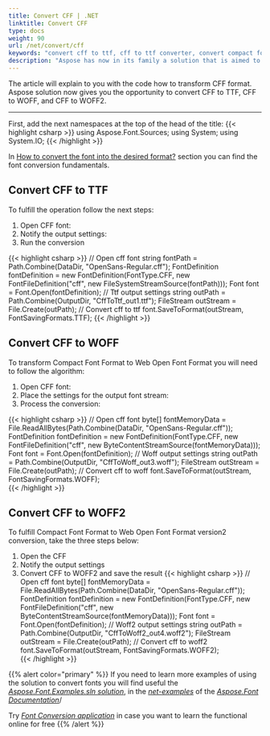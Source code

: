 ```yaml
---
title: Convert CFF | .NET
linktitle: Convert CFF
type: docs
weight: 90
url: /net/convert/cff
keywords: "convert cff to ttf, cff to ttf converter, convert compact font format"
description: "Aspose has now in its family a solution that is aimed to convert different font formats. Here you will find examples of how to convert CFF format."
---
```


The article will explain to you with the code how to transform CFF format. Aspose solution now gives you the opportunity to convert CFF to TTF, CFF to WOFF, and CFF to WOFF2.
____

First, add the next namespaces at the top of the head of the title:
{{< highlight csharp >}} 
using Aspose.Font.Sources;
using System;
using System.IO;
{{< /highlight >}}

In [How to convert the font into the desired format?](https://docs.aspose.com//font/net/convert/#how-to-convert-the-font-into-the-desired-format) section you can find the font conversion fundamentals.

## Convert CFF to TTF

To fulfill the operation follow the next steps:

1. Open  CFF font:
2. Notify the output settings:
3. Run the conversion

{{< highlight csharp >}} 
// Open cff font
    string fontPath = Path.Combine(DataDir, "OpenSans-Regular.cff");
    FontDefinition fontDefinition = new FontDefinition(FontType.CFF, new FontFileDefinition("cff", new FileSystemStreamSource(fontPath)));
    Font font = Font.Open(fontDefinition);
// Ttf output settings
    string outPath = Path.Combine(OutputDir, "CffToTtf_out1.ttf");
    FileStream outStream = File.Create(outPath);
// Convert cff to ttf
    font.SaveToFormat(outStream, FontSavingFormats.TTF);
{{< /highlight >}}


## Convert CFF to WOFF

To transform Compact Font Format to Web Open Font Format you will need to follow the algorithm:

1. Open CFF font:
2. Place the settings for the output font stream:
3. Process the conversion:

{{< highlight csharp >}} 
// Open cff font
    byte[] fontMemoryData = File.ReadAllBytes(Path.Combine(DataDir, "OpenSans-Regular.cff"));
    FontDefinition fontDefinition = new FontDefinition(FontType.CFF, new FontFileDefinition("cff", new ByteContentStreamSource(fontMemoryData)));
    Font font = Font.Open(fontDefinition);
 // Woff output settings
    string outPath = Path.Combine(OutputDir, "CffToWoff_out3.woff");
    FileStream outStream = File.Create(outPath);
 // Convert cff to woff
    font.SaveToFormat(outStream, FontSavingFormats.WOFF);      
{{< /highlight >}}


## Convert CFF to WOFF2

To fulfill Compact Font Format to Web Open Font Format version2 conversion, take the three steps below:

1. Open the CFF
2. Notify the output settings
3. Convert CFF to WOFF2 and save the result
{{< highlight csharp >}} 
// Open cff font
    byte[] fontMemoryData = File.ReadAllBytes(Path.Combine(DataDir, "OpenSans-Regular.cff"));
    FontDefinition fontDefinition = new FontDefinition(FontType.CFF, new FontFileDefinition("cff", new ByteContentStreamSource(fontMemoryData)));
    Font font = Font.Open(fontDefinition);
// Woff2 output settings
    string outPath = Path.Combine(OutputDir, "CffToWoff2_out4.woff2");
    FileStream outStream = File.Create(outPath);
// Convert cff to woff2
    font.SaveToFormat(outStream, FontSavingFormats.WOFF2);    
{{< /highlight >}}


{{% alert color="primary" %}}
If you need to learn more examples of using the solution to convert fonts you will find useful the [*Aspose.Font.Examples.sln solution*](https://github.com/aspose-font/Aspose.Font-Documentation/tree/master/net-examples), in the [*net-examples*](https://github.com/aspose-font/Aspose.Font-Documentation/tree/master/net-examples) of the [*Aspose.Font Documentation*](https://github.com/aspose-font/Aspose.Font-Documentation)/


Try [*Font Conversion application*](https://products.aspose.app/font/conversion) in case you want to learn the functional online for free
{{% /alert %}}